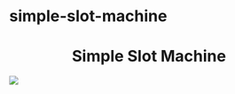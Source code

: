 # simple-slot-machine

<h1 align="center">Simple Slot Machine</h1>

<img src="https://github-production-user-asset-6210df.s3.amazonaws.com/79857700/266118342-a4c2dd31-c215-4a13-b02f-d16e98ce0c3f.gif"/>
